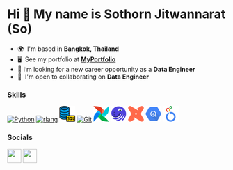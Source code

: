 Hi 👋 My name is Sothorn Jitwannarat (So)
=========================================

* 🌍  I'm based in **Bangkok, Thailand**
* 🖥️  See my portfolio at **[MyPortfolio](http://valley-cousin-5bf.notion.site/Hi-I-m-Sothorn-452a515c97c2456a81a922516422545a)**
* 🤔  I’m looking for a new career opportunity as a **Data Engineer**
* 🤝  I'm open to collaborating on **Data Engineer**

### Skills


<p align="left">
<a href="https://www.python.org/" target="_blank" rel="noreferrer"><img src="https://raw.githubusercontent.com/danielcranney/readme-generator/main/public/icons/skills/python-colored.svg" width="36" height="36" alt="Python" /></a>
<a href="https://www.r-project.org/" target="_blank" rel="noreferrer"><img src="https://raw.githubusercontent.com/danielcranney/readme-generator/main/public/icons/skills/rlang-colored.svg" width="36" height="36" alt="rlang" /></a>
<a href="https://www.sqltutorial.org/" target="_blank" rel="noreferrer"><img src="./images/SQL.png" width="36" height="36" alt="SQL" /></a>
<a href="https://git-scm.com/" target="_blank" rel="noreferrer"><img src="https://raw.githubusercontent.com/danielcranney/readme-generator/main/public/icons/skills/git-colored.svg" width="36" height="36" alt="Git" /></a>
<a href="https://airflow.apache.org/" target="_blank" rel="noreferrer"><img src="./images/Airflow.png" width="36" height="36" alt="Airflow" /></a>
<a href="https://dagster.io/" target="_blank" rel="noreferrer"><img src="./images/Dagster.png" width="36" height="36" alt="dagster" /></a>
<a href="https://www.getdbt.com/" target="_blank" rel="noreferrer"><img src="./images/dbt.png" width="36" height="36" alt="dbt" /></a>
<a href="https://cloud.google.com/bigquery" target="_blank" rel="noreferrer"><img src="./images/BigQuery.png" width="36" height="36" alt="BigQuery" /></a>
<a href="https://lookerstudio.google.com/" target="_blank" rel="noreferrer"><img src="./images/LookerStudio.png" width="36" height="36" alt="LookerStudio" /></a>
</p>


### Socials

<p align="left"> <a href="https://www.github.com/Bojungkrub" target="_blank" rel="noreferrer"><img src="https://raw.githubusercontent.com/danielcranney/readme-generator/main/public/icons/socials/github.svg" width="32" height="32" /></a> <a href="https://www.linkedin.com/in/sothorn-jitwannarat-637788240" target="_blank" rel="noreferrer"><img src="https://raw.githubusercontent.com/danielcranney/readme-generator/main/public/icons/socials/linkedin.svg" width="32" height="32" /></a></p>
